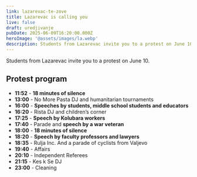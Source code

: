 ```yaml
---
link: lazarevac-te-zove
title: Lazarevac is calling you
live: false
draft: uredjivanje
pubDate: 2025-06-09T16:20:00.000Z
heroImage: '@assets/images/la.webp'
description: Students from Lazarevac invite you to a protest on June 10.
---
```

Students from Lazarevac invite you to a protest on June 10.

## Protest program

- **11:52** - **18 minutes of silence**
- **13:00** - No More Pasta DJ and humanitarian tournaments
- **16:00** - **Speeches by students, middle school students and educators**
- **16:20** - Rista DJ and children’s corner
- **17:25** - **Speech by Kolubara workers**
- **17:40** - Parade and **speech by a war veteran**
- **18:00** - **18 minutes of silence**
- **18:20** - **Speech by faculty professors and lawyers**
- **18:35** - Rulja Inc. And a parade of cyclists from Valjevo
- **19:40** - Affairs
- **20:10** - Independent Referees
- **21:15** - Kes k Se DJ
- **23:00** - Cleaning
